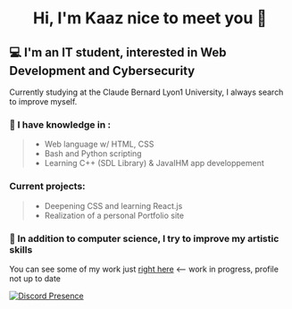 # <p align="center">Hi, I'm Kaaz nice to meet you 👋</p>


## **:computer: I'm an IT student, interested in Web Development and Cybersecurity**

Currently studying at the Claude Bernard Lyon1 University, I always search to improve myself.
  
### :mag_right: I have knowledge in :
> * Web language w/ HTML, CSS <br />
> * Bash and Python scripting <br />
> * Learning C++ (SDL Library) & JavaIHM app developpement

### Current projects: 

> * Deepening CSS and learning React.js <br />
> * Realization of a personal Portfolio site

### :pencil: In addition to computer science, I try to improve my artistic skills
You can see some of my work just [right here](https://kaazdw.artstation.com/projects) <-- work in progress, profile not up to date


[![Discord Presence](https://lanyard.cnrad.dev/api/258587080970600458)](https://discord.com/users/258587080970600458)

<!--
[Textde du lien](http://tiny.cc/adressedulien)
💻 :computer:🔎 :mag_right:📫 :mailbox:📚 :books:🎮 :video_game:🚀 :rocket:
https://bit.ly/3x7Jfdv

```
```

-->
